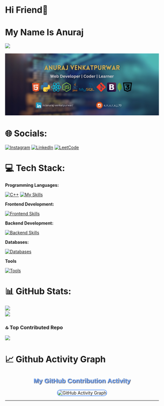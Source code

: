 # Hi Friend👋

# My Name Is Anuraj

[![](https://visitcount.itsvg.in/api?id=Anuraj4&label=Profile%20Views&color=4&pretty=false)](https://visitcount.itsvg.in)

![image](https://github.com/Anuraj4/Anuraj4/blob/main/Anuraj%20Venkatpurwar%20(3).png)


<!--
**Anuraj4/Anuraj4** is a ✨ _special_ ✨ repository because its `README.md` (this file) appears on your GitHub profile.

Here are some ideas to get you started:

- 🔭 I’m currently working on ...
- 🌱 I’m currently learning ...
- 👯 I’m looking to collaborate on ...
- 🤔 I’m looking for help with ...
- 💬 Ask me about ...
- 📫 How to reach me: ...
- 😄 Pronouns: ...
- ⚡ Fun fact: ...
-->


# 🌐 Socials:

[![Instagram](https://skillicons.dev/icons?i=instagram)](https://instagram.com/a_n_u_r_a_j_70)
[![LinkedIn](https://skillicons.dev/icons?i=linkedin)](https://linkedin.com/in/anuraj-venkatpurwar)
<a href="https://leetcode.com/u/anuraj3690/">
  <img src="https://upload.wikimedia.org/wikipedia/commons/1/19/LeetCode_logo_black.png" alt="LeetCode" width="55" height="55"/>
</a>

# 💻 Tech Stack:

**Programming Languages:**

[![C++](https://skillicons.dev/icons?i=cpp)](https://skillicons.dev)
[![My Skills](https://skillicons.dev/icons?i=python,java,javascript,php)](https://skillicons.dev)

**Frontend Development:**

[![Frontend Skills](https://skillicons.dev/icons?i=html,css,bootstrap,tailwind,react)](https://skillicons.dev)

**Backend Development:**

[![Backend Skills](https://skillicons.dev/icons?i=nodejs,nestjs,nodemon)](https://skillicons.dev)

**Databases:**

[![Databases](https://skillicons.dev/icons?i=mysql,mongodb)](https://skillicons.dev)

**Tools**

[![Tools](https://skillicons.dev/icons?i=git,postman,figma,vscode,premiere)](https://skillicons.dev)

# 📊 GitHub Stats:
![](https://github-readme-stats.vercel.app/api?username=Anuraj4&theme=midnight-purple&hide_border=false&include_all_commits=true&count_private=false)<br/>
![](https://github-readme-streak-stats.herokuapp.com/?user=Anuraj4&theme=midnight-purple&hide_border=false)<br/>

### 🔝 Top Contributed Repo
![](https://github-contributor-stats.vercel.app/api?username=Anuraj4&limit=5&theme=dark&combine_all_yearly_contributions=true)

# 📈 Github Activity Graph

<div align="center">
  <h2 style="color: #70A5FD; font-family: Arial, sans-serif; text-shadow: 1px 1px 2px #1A1B27;">
    My GitHub Contribution Activity
  </h2>
  <img src="https://github-readme-activity-graph.vercel.app/graph?username=Anuraj4&bg_color=1A1B27&color=70A5FD&line=70A5FD&point=38BDAE&area=true&hide_border=false" alt="GitHub Activity Graph" style="border: 2px solid #70A5FD; border-radius: 10px; transition: transform 0.3s ease-in-out;" onmouseover="this.style.transform='scale(1.05)';" onmouseout="this.style.transform='scale(1)';"/>
</div>


---
<!-- Proudly created with GPRM ( https://gprm.itsvg.in ) -->
